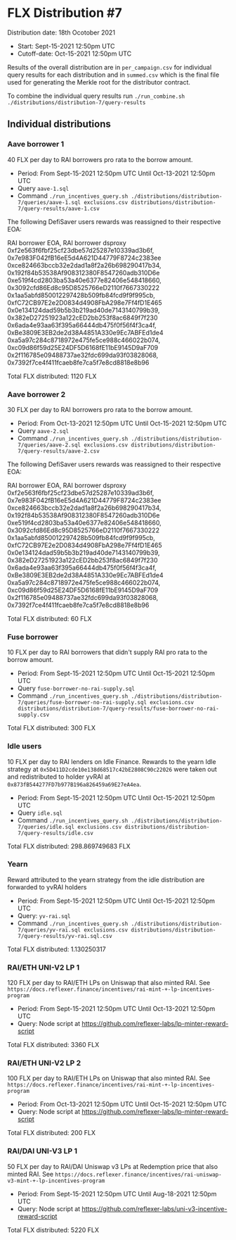 # FLX Distribution #7

Distribution date: 18th Ocotober 2021

- Start: Sept-15-2021 12:50pm UTC
- Cutoff-date: Oct-15-2021 12:50pm UTC

Results of the overall distribution are in `per_campaign.csv` for individual query results for each distribution and in `summed.csv` which is the final file used for generating the Merkle root for the distributor contract.

To combine the individual query results run `./run_combine.sh ./distributions/distribution-7/query-results`

## Individual distributions

### Aave borrower 1

40 FLX per day to RAI borrowers pro rata to the borrow amount.

- Period: From Sept-15-2021 12:50pm UTC Until Oct-13-2021 12:50pm UTC
- Query `aave-1.sql`
- Command `./run_incentives_query.sh ./distributions/distribution-7/queries/aave-1.sql exclusions.csv distributions/distribution-7/query-results/aave-1.csv`

The following DefiSaver users rewards was reassigned to their respective EOA:

RAI borrower EOA, RAI borrower dsproxy
0xf2e563f6fbf25cf23dbe57d25287e10339ad3b6f, 0x7e983F042fB16eE5d4A621D44779F8724c2383ee
0xce824663bccb32e2dad1a8f2a26b698290417b34, 0x192f84b53538Af908312380F8547260adb310D6e
0xe519f4cd2803ba53a40e6377e82406e548418660, 0x3092cfd86Ed8c95D8525766eD2110f7667330222
0x1aa5abfd850012297428b509fb84fcd9f9f995cb, 0xfC72CB97E2e2D0834d4908FbA298e7Ff4fD1E465
0x0e134124dad59b5b3b219ad40de7143140799b39, 0x382eD27251923a122cED2bb253f8ac6849f7f230
0x6ada4e93aa63f395a66444db475f0f56f4f3ca4f, 0xBe3809E3EB2de2d38A4851A330e9Ec7ABFEd1de4
0xa5a97c284c8718972e475fe5ce988c466022b074, 0xc09d86f59d25E24DF5D6168fE11bE9145D9aF709
0x2f116785e09488737ae32fdc699da93f03828068, 0x7392f7ce4f411fcaeb8fe7ca5f7e8cd8818e8b96

Total FLX distributed: 1120 FLX

### Aave borrower 2

30 FLX per day to RAI borrowers pro rata to the borrow amount.

- Period: From Oct-13-2021 12:50pm UTC Until Oct-15-2021 12:50pm UTC
- Query `aave-2.sql`
- Command `./run_incentives_query.sh ./distributions/distribution-7/queries/aave-2.sql exclusions.csv distributions/distribution-7/query-results/aave-2.csv`

The following DefiSaver users rewards was reassigned to their respective EOA:

RAI borrower EOA, RAI borrower dsproxy
0xf2e563f6fbf25cf23dbe57d25287e10339ad3b6f, 0x7e983F042fB16eE5d4A621D44779F8724c2383ee
0xce824663bccb32e2dad1a8f2a26b698290417b34, 0x192f84b53538Af908312380F8547260adb310D6e
0xe519f4cd2803ba53a40e6377e82406e548418660, 0x3092cfd86Ed8c95D8525766eD2110f7667330222
0x1aa5abfd850012297428b509fb84fcd9f9f995cb, 0xfC72CB97E2e2D0834d4908FbA298e7Ff4fD1E465
0x0e134124dad59b5b3b219ad40de7143140799b39, 0x382eD27251923a122cED2bb253f8ac6849f7f230
0x6ada4e93aa63f395a66444db475f0f56f4f3ca4f, 0xBe3809E3EB2de2d38A4851A330e9Ec7ABFEd1de4
0xa5a97c284c8718972e475fe5ce988c466022b074, 0xc09d86f59d25E24DF5D6168fE11bE9145D9aF709
0x2f116785e09488737ae32fdc699da93f03828068, 0x7392f7ce4f411fcaeb8fe7ca5f7e8cd8818e8b96

Total FLX distributed: 60 FLX

### Fuse borrower

10 FLX per day to RAI borrowers that didn't supply RAI pro rata to the borrow amount.

- Period: From Sept-15-2021 12:50pm UTC Until Oct-15-2021 12:50pm UTC
- Query `fuse-borrower-no-rai-supply.sql`
- Command `./run_incentives_query.sh ./distributions/distribution-7/queries/fuse-borrower-no-rai-supply.sql exclusions.csv distributions/distribution-7/query-results/fuse-borrower-no-rai-supply.csv`

Total FLX distributed: 300 FLX

### Idle users

10 FLX per day to RAI lenders on Idle Finance. Rewards to the yearn Idle strategy at `0x5D411D2cde10e138d68517c42bE2808C90c22026` were taken out and redistributed to holder yvRAI at `0x873fB544277FD7b977B196a826459a69E27eA4ea`.

- Period: From Sept-15-2021 12:50pm UTC Until Oct-15-2021 12:50pm UTC
- Query `idle.sql`
- Command `./run_incentives_query.sh ./distributions/distribution-7/queries/idle.sql exclusions.csv distributions/distribution-7/query-results/idle.csv`

Total FLX distributed: 298.869749683 FLX

### Yearn

Reward attributed to the yearn strategy from the idle distribution are forwarded to yvRAI holders

- Period: From Sept-15-2021 12:50pm UTC Until Oct-15-2021 12:50pm UTC
- Query: `yv-rai.sql`
- Command `./run_incentives_query.sh ./distributions/distribution-7/queries/yv-rai.sql exclusions.csv distributions/distribution-7/query-results/yv-rai.sql.csv`

Total FLX distributed: 1.130250317

### RAI/ETH UNI-V2 LP 1

120 FLX per day to RAI/ETH LPs on Uniswap that also minted RAI. See `https://docs.reflexer.finance/incentives/rai-mint-+-lp-incentives-program`

- Period: From Sept-15-2021 12:50pm UTC Until Oct-13-2021 12:50pm UTC
- Query: Node script at https://github.com/reflexer-labs/lp-minter-reward-script

Total FLX distributed: 3360 FLX

### RAI/ETH UNI-V2 LP 2

100 FLX per day to RAI/ETH LPs on Uniswap that also minted RAI. See `https://docs.reflexer.finance/incentives/rai-mint-+-lp-incentives-program`

- Period: From Oct-13-2021 12:50pm UTC Until Oct-15-2021 12:50pm UTC
- Query: Node script at https://github.com/reflexer-labs/lp-minter-reward-script

Total FLX distributed: 200 FLX

### RAI/DAI UNI-V3 LP 1

50 FLX per day to RAI/DAI Uniswap v3 LPs at Redemption price that also minted RAI. See `https://docs.reflexer.finance/incentives/rai-uniswap-v3-mint-+-lp-incentives-program`

- Period: From Sept-15-2021 12:50pm UTC Until Aug-18-2021 12:50pm UTC
- Query: Node script at https://github.com/reflexer-labs/uni-v3-incentive-reward-script

Total FLX distributed: 5220 FLX
